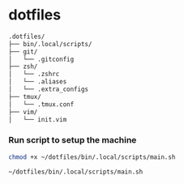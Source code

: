# dotfiles


```bash
.dotfiles/
├── bin/.local/scripts/
├── git/
│   └── .gitconfig
├── zsh/
│   └── .zshrc
│   └── .aliases
│   └── .extra_configs
├── tmux/
│   └── .tmux.conf
├── vim/
│   └── init.vim
```


### Run script to setup the machine

```bash
chmod +x ~/dotfiles/bin/.local/scripts/main.sh

~/dotfiles/bin/.local/scripts/main.sh
```